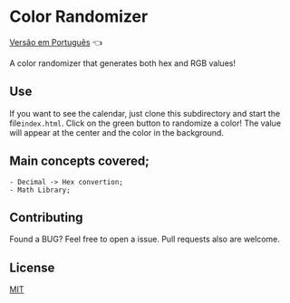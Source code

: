 # Color Randomizer

<a href="https://github.com/ItaloPussi/simpleProjectsJS/blob/master/colorRandomizer/readme.pt.md">Versão em Português</a> 👈

A color randomizer that generates both hex and RGB values!

## Use

If you want to see the calendar, just clone this subdirectory and start the file```index.html```.
Click on the green button to randomize a color! The value will appear at the center and the color in the background.

## Main concepts covered;
	- Decimal -> Hex convertion;
    - Math Library;

## Contributing
Found a BUG? Feel free to open a issue. Pull requests also are welcome.

## License
[MIT](https://choosealicense.com/licenses/mit/)